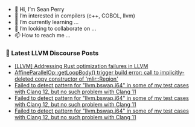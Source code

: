 - 👋 Hi, I’m Sean Perry
- 👀 I’m interested in compilers (c++, COBOL, llvm)
- 🌱 I’m currently learning ...
- 💞️ I’m looking to collaborate on ...
- 📫 How to reach me ...

<!---
s66perry/s66perry is a ✨ special ✨ repository because its `README.md` (this file) appears on your GitHub profile.
You can click the Preview link to take a look at your changes.
--->
### 📕 Latest LLVM Discourse Posts

<!-- DISCOURSE-LLVM:START -->
- [[LLVM] Addressing Rust optimization failures in LLVM](https://discourse.llvm.org/t/llvm-addressing-rust-optimization-failures-in-llvm/68096#post_7)
- [AffineParallelOp::getLoopBody&lpar;&rpar; trigger build error: call to implicitly-deleted copy constructor of &#39;mlir::Region&#39;](https://discourse.llvm.org/t/affineparallelop-getloopbody-trigger-build-error-call-to-implicitly-deleted-copy-constructor-of-mlir-region/68412#post_2)
- [Failed to detect pattern for &quot;llvm.bswap.i64&quot; in some of my test cases with Clang 12, but no such problem with Clang 11](https://discourse.llvm.org/t/failed-to-detect-pattern-for-llvm-bswap-i64-in-some-of-my-test-cases-with-clang-12-but-no-such-problem-with-clang-11/68421#post_3)
- [Failed to detect pattern for &quot;llvm.bswap.i64&quot; in some of my test cases with Clang 12, but no such problem with Clang 11](https://discourse.llvm.org/t/failed-to-detect-pattern-for-llvm-bswap-i64-in-some-of-my-test-cases-with-clang-12-but-no-such-problem-with-clang-11/68421#post_2)
- [Failed to detect pattern for &quot;llvm.bswap.i64&quot; in some of my test cases with Clang 12, but no such problem with Clang 11](https://discourse.llvm.org/t/failed-to-detect-pattern-for-llvm-bswap-i64-in-some-of-my-test-cases-with-clang-12-but-no-such-problem-with-clang-11/68421#post_1)
<!-- DISCOURSE-LLVM:END -->
